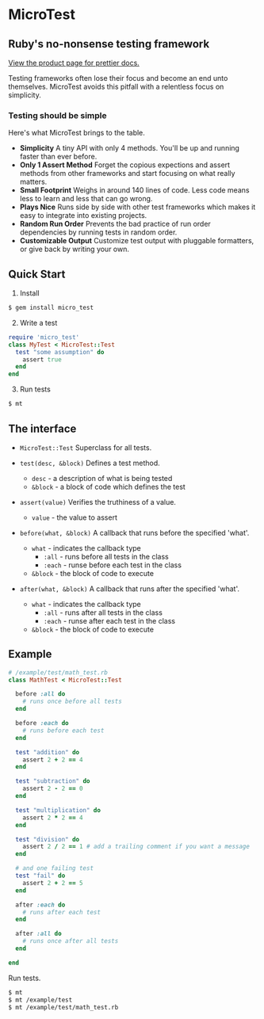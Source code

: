 # MicroTest

## Ruby's no-nonsense testing framework

[View the product page for prettier docs.](http://hopsoft.github.com/micro_test/)

Testing frameworks often lose their focus and become an end unto themselves.
MicroTest avoids this pitfall with a relentless focus on simplicity.

### Testing should be simple

Here's what MicroTest brings to the table.

* __Simplicity__
  A tiny API with only 4 methods. You'll be up and running faster than ever before.
* __Only 1 Assert Method__
  Forget the copious expections and assert methods from other frameworks and start focusing on what really matters.
* __Small Footprint__
  Weighs in around 140 lines of code. Less code means less to learn and less that can go wrong.
* __Plays Nice__
  Runs side by side with other test frameworks which makes it easy to integrate into existing projects.
* __Random Run Order__
  Prevents the bad practice of run order dependencies by running tests in random order.
* __Customizable
  Output__ Customize test output with pluggable formatters, or give back by writing your own.

## Quick Start

1. Install

```bash
$ gem install micro_test
```

2. Write a test

```ruby
require 'micro_test'
class MyTest < MicroTest::Test
  test "some assumption" do
    assert true
  end
end
```

3. Run tests

```bash
$ mt
```

## The interface

* `MicroTest::Test` Superclass for all tests.
* `test(desc, &block)` Defines a test method.
  * `desc` - a description of what is being tested
  * `&block` - a block of code which defines the test

* `assert(value)` Verifies the truthiness of a value.
  * `value` - the value to assert

* `before(what, &block)` A callback that runs before the specified 'what'.
  * `what` - indicates the callback type
    * `:all` - runs before all tests in the class
    * `:each` - runse before each test in the class
  * `&block` - the block of code to execute

* `after(what, &block)` A callback that runs after the specified 'what'.
  * `what` - indicates the callback type
    * `:all` - runs after all tests in the class
    * `:each` - runse after each test in the class
  * `&block` - the block of code to execute

## Example

```ruby
# /example/test/math_test.rb
class MathTest < MicroTest::Test

  before :all do
    # runs once before all tests
  end

  before :each do
    # runs before each test
  end

  test "addition" do
    assert 2 + 2 == 4
  end

  test "subtraction" do
    assert 2 - 2 == 0
  end

  test "multiplication" do
    assert 2 * 2 == 4
  end

  test "division" do
    assert 2 / 2 == 1 # add a trailing comment if you want a message
  end

  # and one failing test
  test "fail" do
    assert 2 + 2 == 5
  end

  after :each do
    # runs after each test
  end

  after :all do
    # runs once after all tests
  end

end
```

Run tests.

```bash
$ mt
$ mt /example/test
$ mt /example/test/math_test.rb
